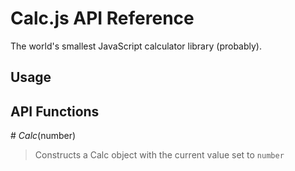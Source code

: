 # Calc.js API Reference

The world's smallest JavaScript calculator library (probably).

## Usage


## API Functions



\# *Calc*(number)

> Constructs a Calc object with the current value set to `number`
